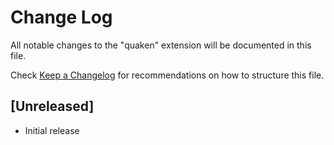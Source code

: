 # Change Log
All notable changes to the "quaken" extension will be documented in this file.

Check [Keep a Changelog](http://keepachangelog.com/) for recommendations on how to structure this file.

## [Unreleased]
- Initial release